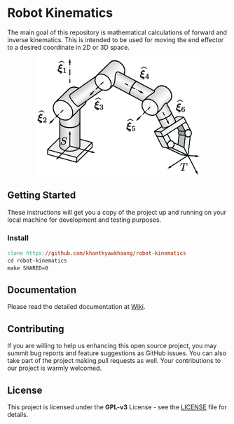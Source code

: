 # Robot Kinematics

The main goal of this repository is mathematical calculations of forward and inverse kinematics. This is intended to be used for moving the end effector to a desired coordinate in 2D or 3D space. 

<p align="center"><img src="./docs/robot-arm-kinematic1.png" alt="Robot arm kinematic geometry"></img></p>

## Getting Started

These instructions will get you a copy of the project up and running on your local machine for development and testing purposes.

### Install

```makefile
clone https://github.com/khantkyawkhaung/robot-kinematics
cd robot-kinematics
make SHARED=0
```

## Documentation

Please read the detailed documentation at [Wiki](https://github.com/khantkyawkhaung/robot-kinematics/wiki).

## Contributing

If you are willing to help us enhancing this open source project, you may summit bug reports and feature suggestions as GitHub issues. You can also take part of the project making pull requests as well. Your contributions to our project is warmly welcomed.

## License

This project is licensed under the **GPL-v3** License - see the [LICENSE](https://github.com/khantkyawkhaung/robot-kinematics/blob/master/LICENSE) file for details.